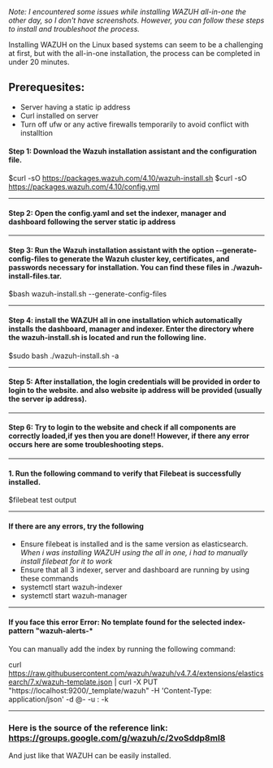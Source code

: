 *Note: I encountered some issues while installing WAZUH all-in-one the other day, so I don't have screenshots. However, you can follow these steps to install and troubleshoot the process.* 

Installing WAZUH on the Linux based systems can seem to be a challenging at first, but with the all-in-one installation, the process can be completed in under 20 minutes.


## Prerequesites: 
- Server having a static ip address
- Curl installed on server
- Turn off ufw or any active firewalls temporarily to avoid conflict with installtion

#### Step 1: Download the Wazuh installation assistant and the configuration file. ####
$curl -sO https://packages.wazuh.com/4.10/wazuh-install.sh
$curl -sO https://packages.wazuh.com/4.10/config.yml

----
#### Step 2: Open the config.yaml and set the indexer, manager and dashboard <ip-address> following the server static ip address 
----
#### Step 3: Run the Wazuh installation assistant with the option --generate-config-files to generate the Wazuh cluster key, certificates, and passwords necessary for installation. You can find these files in ./wazuh-install-files.tar. 
$bash wazuh-install.sh --generate-config-files

----
#### Step 4: install the WAZUH all in one installation which automatically installs the dashboard, manager and indexer. Enter the directory where the wazuh-install.sh is located and run the following line.
$sudo bash ./wazuh-install.sh -a

----
#### Step 5: After installation, the login credentials will be provided in order to login to the website. and also website ip address will be provided (usually the server ip address). 
----
#### Step 6: Try to login to the website and check if all components are correctly loaded,if yes then you are done!! However, if there any error occurs here are some troubleshooting steps.
----
#### 1. Run the following command to verify that Filebeat is successfully installed. 
$filebeat test output

----
#### If there are any errors, try the following
- Ensure filebeat is installed and is the same version as elasticsearch. *When i was installing WAZUH using the all in one, i had to manually install filebeat for it to work*
- Ensure that all 3 indexer, server and dashboard are running by using these commands
- systemctl start wazuh-indexer
- systemctl start wazuh-manager
----
#### If you face this error Error: No template found for the selected index-pattern "wazuh-alerts-*
You can  manually add the index by running the following command:

curl https://raw.githubusercontent.com/wazuh/wazuh/v4.7.4/extensions/elasticsearch/7.x/wazuh-template.json | curl -X PUT "https://localhost:9200/_template/wazuh" -H 'Content-Type: application/json' -d @- -u <user>:<password> -k 

----
### Here is the source of the reference link: https://groups.google.com/g/wazuh/c/2voSddp8ml8

And just like that WAZUH can be easily installed. 






